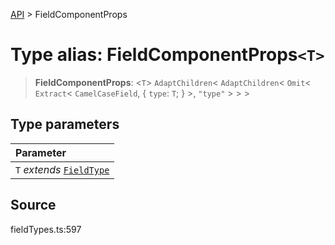 [API](../index.md) > FieldComponentProps

# Type alias: FieldComponentProps`<T>`

> **FieldComponentProps**: <`T`> `AdaptChildren`\< `AdaptChildren`\< `Omit`\< `Extract`\< `CamelCaseField`, \{
  `type`: `T`;
 } \>, `"type"` \> \> \>

## Type parameters

| Parameter |
| :------ |
| `T` *extends* [`FieldType`](type-alias.FieldType.md) |

## Source

fieldTypes.ts:597
